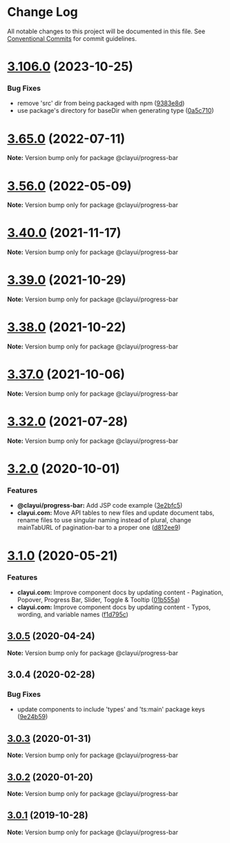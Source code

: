 # Change Log

All notable changes to this project will be documented in this file.
See [Conventional Commits](https://conventionalcommits.org) for commit guidelines.

# [3.106.0](https://github.com/liferay/clay/compare/v3.105.0...v3.106.0) (2023-10-25)

### Bug Fixes

-   remove 'src' dir from being packaged with npm ([9383e8d](https://github.com/liferay/clay/commit/9383e8d8abb25ca3396e7c6e4dfa53bbc72691c5))
-   use package's directory for baseDir when generating type ([0a5c710](https://github.com/liferay/clay/commit/0a5c710092f36243bc8d5487f70e831295715072))

# [3.65.0](https://github.com/liferay/clay/compare/v3.64.0...v3.65.0) (2022-07-11)

**Note:** Version bump only for package @clayui/progress-bar

# [3.56.0](https://github.com/liferay/clay/compare/v3.55.0...v3.56.0) (2022-05-09)

**Note:** Version bump only for package @clayui/progress-bar

# [3.40.0](https://github.com/liferay/clay/compare/v3.39.0...v3.40.0) (2021-11-17)

**Note:** Version bump only for package @clayui/progress-bar

# [3.39.0](https://github.com/liferay/clay/compare/v3.38.0...v3.39.0) (2021-10-29)

**Note:** Version bump only for package @clayui/progress-bar

# [3.38.0](https://github.com/liferay/clay/compare/v3.37.0...v3.38.0) (2021-10-22)

**Note:** Version bump only for package @clayui/progress-bar

# [3.37.0](https://github.com/liferay/clay/compare/v3.36.0...v3.37.0) (2021-10-06)

**Note:** Version bump only for package @clayui/progress-bar

# [3.32.0](https://github.com/liferay/clay/compare/v3.31.0...v3.32.0) (2021-07-28)

**Note:** Version bump only for package @clayui/progress-bar

# [3.2.0](https://github.com/liferay/clay/compare/@clayui/progress-bar@3.1.0...@clayui/progress-bar@3.2.0) (2020-10-01)

### Features

-   **@clayui/progress-bar:** Add JSP code example ([3e2bfc5](https://github.com/liferay/clay/commit/3e2bfc5))
-   **clayui.com:** Move API tables to new files and update document tabs, rename files to use singular naming instead of plural, change mainTabURL of pagination-bar to a proper one ([d812ee9](https://github.com/liferay/clay/commit/d812ee9))

# [3.1.0](https://github.com/liferay/clay/compare/@clayui/progress-bar@3.0.5...@clayui/progress-bar@3.1.0) (2020-05-21)

### Features

-   **clayui.com:** Improve component docs by updating content - Pagination, Popover, Progress Bar, Slider, Toggle & Tooltip ([01b555a](https://github.com/liferay/clay/commit/01b555a))
-   **clayui.com:** Improve component docs by updating content - Typos, wording, and variable names ([f1d795c](https://github.com/liferay/clay/commit/f1d795c))

## [3.0.5](https://github.com/liferay/clay/compare/@clayui/progress-bar@3.0.4...@clayui/progress-bar@3.0.5) (2020-04-24)

**Note:** Version bump only for package @clayui/progress-bar

## 3.0.4 (2020-02-28)

### Bug Fixes

-   update components to include 'types' and 'ts:main' package keys ([9e24b59](https://github.com/liferay/clay/commit/9e24b59))

## [3.0.3](https://github.com/liferay/clay/tree/master/packages/clay-progress-bar/compare/@clayui/progress-bar@3.0.1...@clayui/progress-bar@3.0.3) (2020-01-31)

**Note:** Version bump only for package @clayui/progress-bar

## [3.0.2](https://github.com/liferay/clay/tree/master/packages/clay-progress-bar/compare/@clayui/progress-bar@3.0.1...@clayui/progress-bar@3.0.2) (2020-01-20)

**Note:** Version bump only for package @clayui/progress-bar

## [3.0.1](https://github.com/liferay/clay/tree/master/packages/clay-progress-bar/compare/@clayui/progress-bar@3.0.0...@clayui/progress-bar@3.0.1) (2019-10-28)

**Note:** Version bump only for package @clayui/progress-bar
